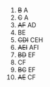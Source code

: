 1. ~~B~~ A
2. ~~C~~ A
3. ~~AF~~ AD
4. BE
5. ~~CDI~~ CEH
6. ~~AEI~~ AFI
7. ~~BD~~ EF
8. CF
9. ~~BC~~ EF
10. ~~AE~~ CF

